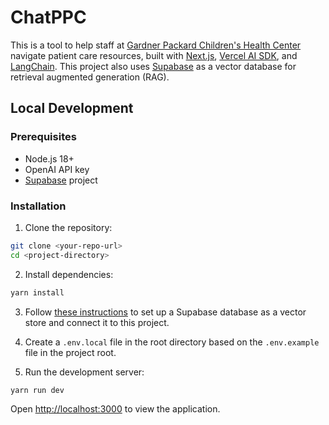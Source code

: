 # ChatPPC

This is a tool to help staff at [Gardner Packard Children's Health Center](https://med.stanford.edu/ppc.html) navigate patient care resources, built with [Next.js](https://nextjs.org/), [Vercel AI SDK](https://sdk.vercel.ai/), and [LangChain](https://js.langchain.com/). This project also uses [Supabase](https://supabase.com/) as a vector database for retrieval augmented generation (RAG).

## Local Development

### Prerequisites

- Node.js 18+ 
- OpenAI API key
- [Supabase](https://supabase.com/) project

### Installation

1. Clone the repository:
```bash
git clone <your-repo-url>
cd <project-directory>
```

2. Install dependencies:
```bash
yarn install
```

3. Follow [these instructions](https://js.langchain.com/docs/integrations/vectorstores/supabase/) to set up a Supabase database as a vector store and connect it to this project.

3. Create a `.env.local` file in the root directory based on the `.env.example` file in the project root.
   
4. Run the development server:
```bash
yarn run dev
```

Open [http://localhost:3000](http://localhost:3000) to view the application.